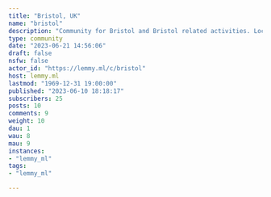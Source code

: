 ```yaml
---
title: "Bristol, UK" 
name: "bristol"
description: "Community for Bristol and Bristol related activities. Local events, meet-ups etc."
type: community
date: "2023-06-21 14:56:06"
draft: false
nsfw: false
actor_id: "https://lemmy.ml/c/bristol"
host: lemmy.ml
lastmod: "1969-12-31 19:00:00"
published: "2023-06-10 18:18:17"
subscribers: 25
posts: 10
comments: 9
weight: 10
dau: 1
wau: 8
mau: 9
instances:
- "lemmy_ml"
tags: 
- "lemmy_ml"

---
```

